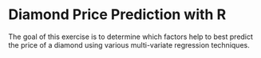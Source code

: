 # Diamond Price Prediction with R

The goal of this exercise is to determine which factors help to best predict the price of a diamond using various multi-variate regression techniques.